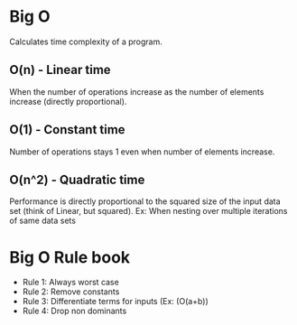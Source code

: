 # Big O

Calculates time complexity of a program.

## O(n) - Linear time

When the number of operations increase as the number of elements increase (directly proportional).

## O(1) - Constant time

Number of operations stays 1 even when number of elements increase.

## O(n^2) - Quadratic time

Performance is directly proportional to the squared size of the input data set (think of Linear, but squared).
Ex: When nesting over multiple iterations of same data sets

# Big O Rule book

- Rule 1: Always worst case
- Rule 2: Remove constants
- Rule 3: Differentiate terms for inputs (Ex: (O(a+b))
- Rule 4: Drop non dominants
